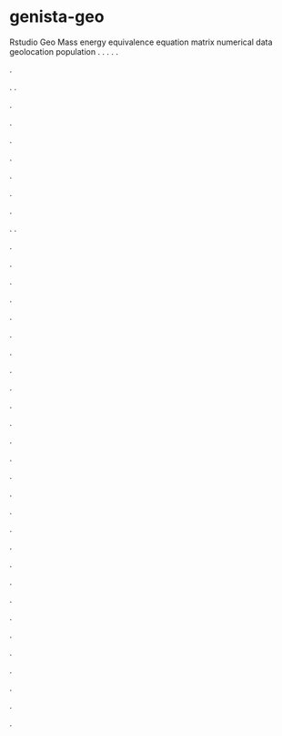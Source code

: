 # genista-geo
Rstudio Geo Mass energy equivalence equation matrix numerical data geolocation population
.
.
.
.
.




.






















.
.


























.











.








.





.











.










.


















.



.
.









.



.














.




















.













.



.










.





.











.






.









.



.






.








.




.







.









.




.







.















.


















.




.









.



.






.








.




.






.
